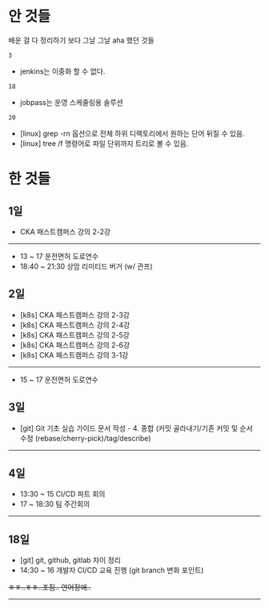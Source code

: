 # 안 것들

배운 걸 다 정리하기 보다 그날 그날 aha 했던 것들

`3`

- jenkins는 이중화 할 수 없다.

`18`

- jobpass는 운영 스케줄링용 솔루션

`20`

- [linux] grep -rn 옵션으로 전체 하위 디렉토리에서 원하는 단어 뒤질 수 있음. 
- [linux] tree /f 명령어로 파일 단위까지 트리로 볼 수 있음.

# 한 것들

## 1일

- CKA 패스트캠퍼스 강의 2-2강

---

- 13 ~ 17 운전면허 도로연수
- 18:40 ~ 21:30 상암 리미티드 버거 (w/ 관프)


## 2일


- [k8s] CKA 패스트캠퍼스 강의 2-3강
- [k8s] CKA 패스트캠퍼스 강의 2-4강
- [k8s] CKA 패스트캠퍼스 강의 2-5강
- [k8s] CKA 패스트캠퍼스 강의 2-6강
- [k8s] CKA 패스트캠퍼스 강의 3-1강


---

- 15 ~ 17 운전면허 도로연수

## 3일

- [git] Git 기초 실습 가이드 문서 작성 - 4. 종합 (커밋 골라내기/기존 커밋 및 순서 수정 (rebase/cherry-pick)/tag/describe)

---

## 4일

- 13:30 ~ 15 CI/CD 파트 회의
- 17 ~ 18:30 팀 주간회의

---

## 18일

- [git] git, github, gitlab 차이 정리
- 14:30 ~ 16 개발자 CI/CD 교육 진행 (git branch 변화 포인트)

~~ㅎㅎ..ㅎㅎ..조짐.. 언어장애..~~

---

